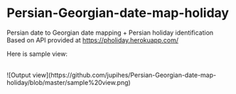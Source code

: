 # Persian-Georgian-date-map-holiday
Persian date to Georgian date mapping + Persian holiday identification
Based on API provided at https://pholiday.herokuapp.com/

Here is sample view:

<br>
![Output view](https://github.com/jupihes/Persian-Georgian-date-map-holiday/blob/master/sample%20view.png)

